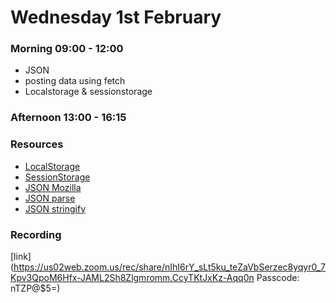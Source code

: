 # Wednesday 1st February

### Morning 09:00 - 12:00

 - JSON 
 - posting data using fetch 
 - Localstorage & sessionstorage 

### Afternoon 13:00 - 16:15



### Resources
 - [LocalStorage](https://developer.mozilla.org/en-US/docs/Web/API/Window/localStorage)
 - [SessionStorage](https://developer.mozilla.org/en-US/docs/Web/API/Window/sessionStorage)
 - [JSON Mozilla](https://developer.mozilla.org/en-US/docs/Learn/JavaScript/Objects/JSON)
 - [JSON parse](https://developer.mozilla.org/en-US/docs/Web/JavaScript/Reference/Global_Objects/JSON/parse)
 - [JSON stringify](https://developer.mozilla.org/en-US/docs/Web/JavaScript/Reference/Global_Objects/JSON/stringify)


### Recording
[link](https://us02web.zoom.us/rec/share/nIhI6rY_sLt5ku_teZaVbSerzec8yqyr0_7Kpv3QpoM6Hfx-JAML2Sh8Zlgmromm.CcyTKtJxKz-Aqq0n 
Passcode: nTZP@$5=)
